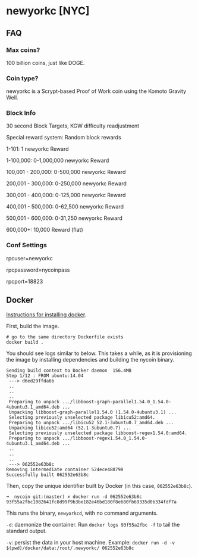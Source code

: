 # newyorkc [NYC]

## FAQ

### Max coins?
100 billion coins, just like DOGE.

### Coin type?
newyorkc is a Scrypt-based Proof of Work coin using the Komoto Gravity Well.

### Block Info

30 second Block Targets, KGW difficulty readjustment

Special reward system: Random block rewards


1-101: 	   1 newyorkc Reward

1-100,000: 0-1,000,000 newyorkc Reward

100,001 - 200,000: 0-500,000 newyorkc Reward

200,001 - 300,000: 0-250,000 newyorkc Reward

300,001 - 400,000: 0-125,000 newyorkc Reward

400,001 - 500,000: 0-62,500 newyorkc Reward

500,001 - 600,000: 0-31,250 newyorkc Reward

600,000+: 10,000 Reward (flat)

### Conf Settings

rpcuser=newyorkc

rpcpassword=nycoinpass

rpcport=18823

## Docker
[Instructions for installing docker](https://www.docker.com/community-edition).

First, build the image.
```
# go to the same directory Dockerfile exists
docker build .
```

You should see logs similar to below. This takes a while, as it is provisioning the image by installing dependencies and building the nycoin binary.
```
Sending build context to Docker daemon  156.4MB
Step 1/12 : FROM ubuntu:14.04
 ---> d6ed29ffda6b
 ..
 ..
 ..
 Preparing to unpack .../libboost-graph-parallel1.54.0_1.54.0-4ubuntu3.1_amd64.deb ...
 Unpacking libboost-graph-parallel1.54.0 (1.54.0-4ubuntu3.1) ...
 Selecting previously unselected package libicu52:amd64.
 Preparing to unpack .../libicu52_52.1-3ubuntu0.7_amd64.deb ...
 Unpacking libicu52:amd64 (52.1-3ubuntu0.7) ...
 Selecting previously unselected package libboost-regex1.54.0:amd64.
 Preparing to unpack .../libboost-regex1.54.0_1.54.0-4ubuntu3.1_amd64.deb ...
 ..
 ..
 ..
 ---> 062552e63b8c
Removing intermediate container 524ece488798
Successfully built 062552e63b8c
```

Then, copy the unique identifier built by Docker (in this case, `062552e63b8c`).
```
➜  nycoin git:(master) ✗ docker run -d 062552e63b8c
93f55a2fbc1082641fc8d99f9b3be182e46bd180f8e680fb69335d0b334fdf7a
```

This runs the binary, `newyorkcd`, with no command arguments.

`-d`: daemonize the container. Run `docker logs 93f55a2fbc -f` to tail the standard output.

`-v`: persist the data in your host machine. Example: `docker run -d -v $(pwd)/docker/data:/root/.newyorkc/ 062552e63b8c`

